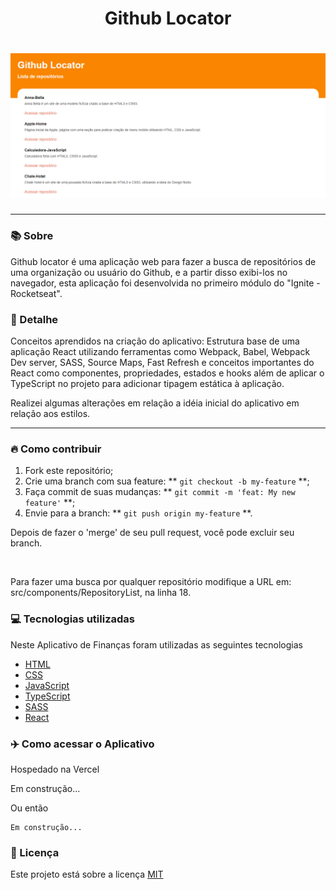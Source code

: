 <h1 align="center">Github Locator</h1>
<h1 align="center"><img src="./src/images/github-locator-home-desktop.PNG"></h1>

<hr>

### 📚 Sobre

Github locator é uma aplicação web para fazer a busca de repositórios de uma organização ou usuário do Github, e a partir disso exibi-los no navegador, esta aplicação foi desenvolvida no primeiro módulo do "Ignite - Rocketseat".

### 🎨 Detalhe

Conceitos aprendidos na criação do aplicativo: Estrutura base de uma aplicação React utilizando ferramentas como Webpack, Babel, Webpack Dev server, SASS, Source Maps, Fast Refresh e conceitos importantes do React como componentes, propriedades, estados e hooks além de aplicar o TypeScript no projeto para adicionar tipagem estática à aplicação.<br>

Realizei algumas alterações em relação a idéia inicial do aplicativo em relação aos estilos.

<hr>

### 🔥 Como contribuir

1. Fork este repositório;
2. Crie uma branch com sua feature: ** `git checkout -b my-feature` **;
3. Faça commit de suas mudanças: ** `git commit -m 'feat: My new feature'` **;
4. Envie para a branch: ** `git push origin my-feature` **.

Depois de fazer o 'merge' de seu pull request, você pode excluir seu branch.

<br>

Para fazer uma busca por qualquer repositório modifique a URL em: src/components/RepositoryList, na linha 18.

### 💻 Tecnologias utilizadas

Neste Aplicativo de Finanças foram utilizadas as seguintes tecnologias

- [HTML](https://www.w3schools.com/html/)
- [CSS](https://www.w3schools.com/css/)
- [JavaScript](https://www.w3schools.com/js/)
- [TypeScript](https://www.typescriptlang.org/)
- [SASS](https://sass-lang.com/)
- [React](https://pt-br.reactjs.org/)

### ✈️ Como acessar o Aplicativo 

Hospedado na Vercel

Em construção...

Ou então 

```
Em construção...
```

### 📃 Licença

Este projeto está sobre a licença <a href="https://github.com/GilbertoASJ/Github-locator/blob/main/LICENSE">MIT</a>